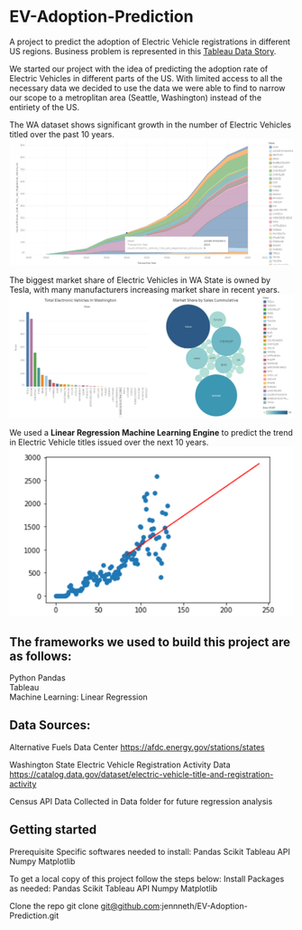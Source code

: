 # EV-Adoption-Prediction
A project to predict the adoption of Electric Vehicle registrations in different US regions.  Business problem is represented in this [Tableau Data Story](https://public.tableau.com/profile/sonny5205#!/vizhome/Project-3_16180781413350/Story1?publish=yes).

We started our project with the idea of predicting the adoption rate of Electric Vehicles in different parts of the US. With limited access to all the necessary data we decided to use the data we were able to find to narrow our scope to a metroplitan area (Seattle, Washington) instead of the entiriety of the US.  

The WA dataset shows significant growth in the number of Electric Vehicles titled over the past 10 years.  
![Adoption Trend of Electric Vehicles Titled in WA State](Images/WA_EV_Adoption_Trend.png)

The biggest market share of Electric Vehicles in WA State is owned by Tesla, with many manufacturers increasing market share in recent years.  
![Market Share of Electric Vehicles Titled in WA State](Images/WA_EV_Titled.png)

We used a **Linear Regression Machine Learning Engine** to predict the trend in Electric Vehicle titles issued over the next 10 years.  
![Linear Regression Model](Images/ml_model.png)


## The frameworks we used to build this project are as follows:

Python Pandas  
Tableau  
Machine Learning: Linear Regression


## Data Sources:

Alternative Fuels Data Center
https://afdc.energy.gov/stations/states


Washington State Electric Vehicle Registration Activity Data
https://catalog.data.gov/dataset/electric-vehicle-title-and-registration-activity

Census API Data 
Collected in Data folder for future regression analysis



## Getting started

Prerequisite
Specific softwares needed to install:
Pandas
Scikit
Tableau
API
Numpy
Matplotlib

To get a local copy of this project follow the steps below:
Install Packages as needed:
Pandas
Scikit
Tableau
API
Numpy
Matplotlib

Clone the repo
git clone git@github.com:jennneth/EV-Adoption-Prediction.git
